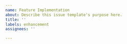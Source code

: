 ```yaml
---
name: Feature Implementation
about: Describe this issue template's purpose here.
title: ''
labels: enhancement
assignees: ''

---
```



